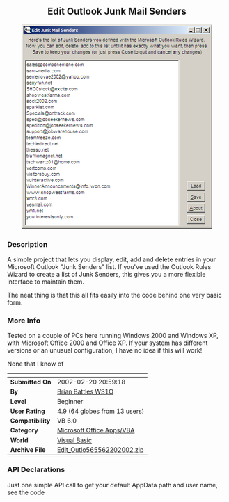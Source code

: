 ﻿<div align="center">

## Edit Outlook Junk Mail Senders

<img src="PIC2002220216142210.jpg">
</div>

### Description

A simple project that lets you display, edit, add and delete entries in your Microsoft Outlook "Junk Senders" list. If you've used the Outlook Rules Wizard to create a list of Junk Senders, this gives you a more flexible interface to maintain them.

The neat thing is that this all fits easily into the code behind one very basic form.
 
### More Info
 
Tested on a couple of PCs here running Windows 2000 and Windows XP, with Microsoft Office 2000 and Office XP. If your system has different versions or an unusual configuration, I have no idea if this will work!

None that I know of


<span>             |<span>
---                |---
**Submitted On**   |2002-02-20 20:59:18
**By**             |[Brian Battles WS1O](https://github.com/Planet-Source-Code/PSCIndex/blob/master/ByAuthor/brian-battles-ws1o.md)
**Level**          |Beginner
**User Rating**    |4.9 (64 globes from 13 users)
**Compatibility**  |VB 6\.0
**Category**       |[Microsoft Office Apps/VBA](https://github.com/Planet-Source-Code/PSCIndex/blob/master/ByCategory/microsoft-office-apps-vba__1-42.md)
**World**          |[Visual Basic](https://github.com/Planet-Source-Code/PSCIndex/blob/master/ByWorld/visual-basic.md)
**Archive File**   |[Edit\_Outlo565562202002\.zip](https://github.com/Planet-Source-Code/brian-battles-ws1o-edit-outlook-junk-mail-senders__1-31989/archive/master.zip)

### API Declarations

Just one simple API call to get your default AppData path and user name, see the code





